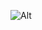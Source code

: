 ![Alt](https://repobeats.axiom.co/api/embed/836b5760ce71afc7284b9f1d2d95d5b425ab83fc.svg "Repobeats analytics image")
